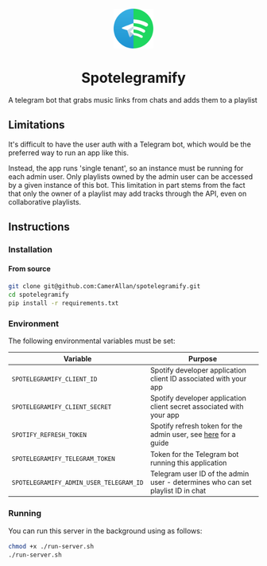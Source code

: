 <br />
<div align="center">
  <a href="https://github.com/camerallan/spotelegramify">
    <img src="./docs/images/icon.png" alt="Logo" width="80" height="80">
  </a>

  <h1 align="center">Spotelegramify</h1>

</div>

A telegram bot that grabs music links from chats and adds them to a playlist


## Limitations

It's difficult to have the user auth with a Telegram bot, which would be the preferred way to run an app like this.

Instead, the app runs 'single tenant', so an instance must be running for each admin user.
Only playlists owned by the admin user can be accessed by a given instance of this bot.
This limitation in part stems from the fact that only the owner of a playlist may add tracks through the API, even on collaborative playlists. 

## Instructions

### Installation

#### From source

```bash
git clone git@github.com:CamerAllan/spotelegramify.git
cd spotelegramify
pip install -r requirements.txt
```

### Environment

The following environmental variables must be set:

| Variable | Purpose |
| ---------|---------|
| `SPOTELEGRAMIFY_CLIENT_ID` | Spotify developer application client ID associated with your app |
| `SPOTELEGRAMIFY_CLIENT_SECRET` | Spotify developer application client secret associated with your app |
| `SPOTIFY_REFRESH_TOKEN` | Spotify refresh token for the admin user, see [here](https://dev.to/sabareh/how-to-get-the-spotify-refresh-token-176) for a guide |
| `SPOTELEGRAMIFY_TELEGRAM_TOKEN` | Token for the Telegram bot running this application |
| `SPOTELEGRAMIFY_ADMIN_USER_TELEGRAM_ID` | Telegram user ID of the admin user - determines who can set playlist ID in chat |

### Running

You can run this server in the background using as follows:

```bash
chmod +x ./run-server.sh
./run-server.sh
```